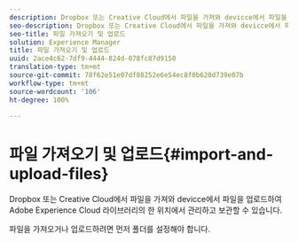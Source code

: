 ```yaml
---
description: Dropbox 또는 Creative Cloud에서 파일을 가져와 devicce에서 파일을 업로드하여 Adobe Experience Cloud 라이브러리의 한 위치에서 관리하고 보관할 수 있습니다.
seo-description: Dropbox 또는 Creative Cloud에서 파일을 가져와 devicce에서 파일을 업로드하여 Adobe Experience Cloud 라이브러리의 한 위치에서 관리하고 보관할 수 있습니다.
seo-title: 파일 가져오기 및 업로드
solution: Experience Manager
title: 파일 가져오기 및 업로드
uuid: 2ace4c62-7df9-4444-824d-078fc87d9150
translation-type: tm+mt
source-git-commit: 78f62e51e07df88252e6e54ec8f0b620d739e07b
workflow-type: tm+mt
source-wordcount: '106'
ht-degree: 100%

---
```



# 파일 가져오기 및 업로드{#import-and-upload-files}

Dropbox 또는 Creative Cloud에서 파일을 가져와 devicce에서 파일을 업로드하여 Adobe Experience Cloud 라이브러리의 한 위치에서 관리하고 보관할 수 있습니다.

파일을 가져오거나 업로드하려면 먼저 폴더를 설정해야 합니다.
